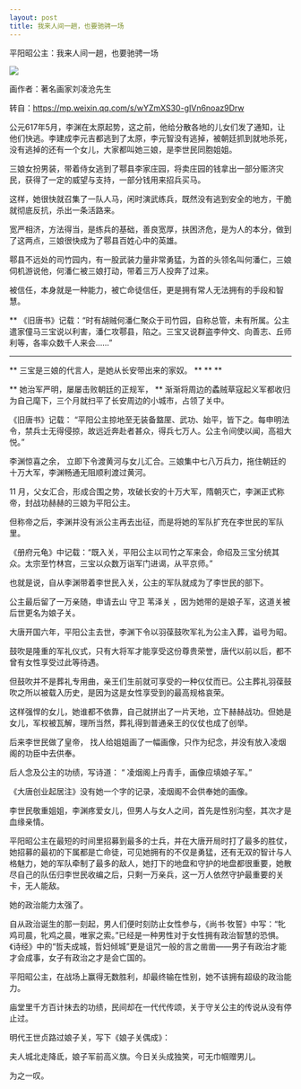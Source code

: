 ```yaml
---
layout: post
title: 我来人间一趟，也要驰骋一场
---
```

平阳昭公主：我来人间一趟，也要驰骋一场

![](https://pic.superbed.cc/item/67c4698df688033adbbb366b.png)

画作者：著名画家刘凌沧先生

<!--more-->

转自：https://mp.weixin.qq.com/s/wYZmXS30-gIVn6noaz9Drw

公元617年5月，李渊在太原起势，这之前，他给分散各地的儿女们发了通知，让他们快逃。李建成李元吉都逃到了太原，李元智没有逃掉，被朝廷抓到就地杀死，没有逃掉的还有一个女儿，大家都叫她三娘，是李世民同胞姐姐。

三娘女扮男装，带着侍女逃到了鄠县李家庄园，将卖庄园的钱拿出一部分赈济灾民，获得了一定的威望与支持，一部分钱用来招兵买马。

这样，她很快就召集了一队人马，闲时演武练兵，既然没有逃到安全的地方，干脆就彻底反抗，杀出一条活路来。

宽严相济，方法得当，是练兵的基础，善良宽厚，扶困济危，是为人的本分，做到了这两点，三娘很快成为了鄠县百姓心中的英雄。

鄠县不远处的司竹园内，有一股武装力量非常勇猛，为首的头领名叫何潘仁，三娘伺机游说他，何潘仁被三娘打动，带着三万人投奔了过来。

被信任，本身就是一种能力，被亡命徒信任，更是拥有常人无法拥有的手段和智慧。

**
《旧唐书》记载：“时有胡贼何潘仁聚众于司竹园，自称总管，未有所属。公主遣家僮马三宝说以利害，潘仁攻鄠县，陷之。三宝又说群盗李仲文、向善志、丘师利等，各率众数千人来会……”
** ** **

** 三宝是三娘的代言人，是她从长安带出来的家奴。  ** ** **

** 她治军严明，屡屡击败朝廷的正规军，  ** 渐渐将周边的蟊贼草寇起义军都收归为自己麾下，三个月就扫平了长安周边的小城市，占领了关中。

《旧唐书》记载：  “平阳公主掠地至无装备盩厔、武功、始平，皆下之。每申明法令，禁兵士无得侵掠，故远近奔赴者甚众，得兵七万人。公主令间使以闻，高祖大悦。”

李渊惊喜之余，  立即下令渡黄河与女儿汇合。三娘集中七八万兵力，拖住朝廷的十万大军，李渊畅通无阻顺利渡过黄河。

11  月，父女汇合，形成合围之势，攻破长安的十万大军，隋朝灭亡，李渊正式称帝，封战功赫赫的三娘为平阳公主。

但称帝之后，李渊并没有派公主再去出征，而是将她的军队扩充在李世民的军队里。

《册府元龟》中记载：“既入关，平阳公主以司竹之军来会，命绍及三宝分统其众。太宗至竹林宫，三宝以众数万诣军门进谒，从平京师。”

也就是说，自从李渊带着李世民入关，公主的军队就成为了李世民的部下。

公主最后留了一万亲随，申请去山  守卫  苇泽关  ，因为她带的是娘子军，这道关被后世更名为娘子关。

大唐开国六年，平阳公主去世，李渊下令以羽葆鼓吹军礼为公主入葬，谥号为昭。

鼓吹是隆重的军礼仪式，只有大将军才能享受这份尊贵荣誉，唐代以前以后，都不曾有女性享受过此等待遇。

但鼓吹并不是葬礼专用曲，亲王们生前就可享受的一种仪仗而已。公主葬礼羽葆鼓吹之所以被载入历史，是因为这是女性享受到的最高规格哀荣。

这样强悍的女儿，她谁都不依靠，自己就拼出了一片天地，立下赫赫战功。但她是女儿，军权被瓦解，理所当然，葬礼得到普通亲王的仪仗也成了创举。

后来李世民做了皇帝，  找人给姐姐画了一幅画像，只作为纪念，并没有放入凌烟阁的功臣中去供奉。

后人念及公主的功绩，写诗道：  “  凌烟阁上丹青手，画像应填娘子军。”

《大唐创业起居注》没有她一个字的记录，凌烟阁不会供奉她的画像。

李世民敬重姐姐，李渊疼爱女儿，但男人与女人之间，首先是性别沟壑，其次才是血缘亲情。

平阳昭公主在最短的时间里招募到最多的士兵，并在大唐开局时打了最多的胜仗，她招募的最初的下属都是亡命徒，可见她拥有的不仅是勇猛，还有无双的智计与人格魅力，她的军队牵制了最多的敌人，她打下的地盘和守护的地盘都很重要，她散尽自己的队伍归李世民收编之后，只剩一万亲兵，这一万人依然守护最重要的关卡，无人能敌。

她的政治能力太强了。

自从政治诞生的那一刻起，男人们便时刻防止女性参与，《尚书·牧誓》中写：“牝鸡司晨，牝鸡之晨，唯家之索。”已经是一种男性对于女性拥有政治智慧的恐惧。《诗经》中的“哲夫成城，哲妇倾城”更是诅咒一般的言之凿凿——男子有政治才能才会成事，女子有政治之才是会亡国的。

平阳昭公主，在战场上赢得无数胜利，却最终输在性别，她不该拥有超级的政治能力。

庙堂里千方百计抹去的功绩，民间却在一代代传颂，关于守关公主的传说从没有停止过。

明代王世贞路过娘子关，写下《娘子关偶成》：

夫人城北走降氐，娘子军前高义旗。今日关头成独笑，可无巾帼赠男儿。

为之一叹。

  


